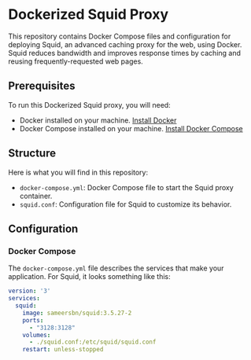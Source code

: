 
# Dockerized Squid Proxy

This repository contains Docker Compose files and configuration for deploying Squid, an advanced caching proxy for the web, using Docker. Squid reduces bandwidth and improves response times by caching and reusing frequently-requested web pages.

## Prerequisites

To run this Dockerized Squid proxy, you will need:
- Docker installed on your machine. [Install Docker](https://docs.docker.com/get-docker/)
- Docker Compose installed on your machine. [Install Docker Compose](https://docs.docker.com/compose/install/)

## Structure

Here is what you will find in this repository:

- `docker-compose.yml`: Docker Compose file to start the Squid proxy container.
- `squid.conf`: Configuration file for Squid to customize its behavior.

## Configuration

### Docker Compose

The `docker-compose.yml` file describes the services that make your application. For Squid, it looks something like this:

```yaml
version: '3'
services:
  squid:
    image: sameersbn/squid:3.5.27-2
    ports:
      - "3128:3128"
    volumes:
      - ./squid.conf:/etc/squid/squid.conf
    restart: unless-stopped
